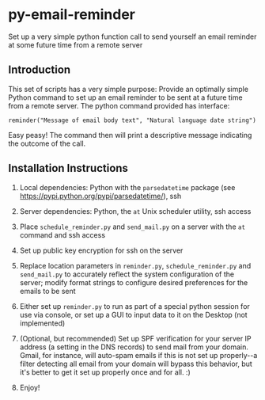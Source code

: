 # py-email-reminder

Set up a very simple python function call to send yourself an email reminder at some future time from a remote server

## Introduction

This set of scripts has a very simple purpose: Provide an optimally simple Python command to set up an email reminder to be sent at a future time from a remote server.  The python command provided has interface:

```
reminder("Message of email body text", "Natural language date string")
```

Easy peasy!  The command then will print a descriptive message indicating the outcome of the call.


## Installation Instructions

1. Local dependencies: Python with the `parsedatetime` package (see https://pypi.python.org/pypi/parsedatetime/), ssh

2. Server dependencies: Python, the `at` Unix scheduler utility, ssh access

3. Place `schedule_reminder.py` and `send_mail.py` on a server with the `at` command and ssh access

4. Set up public key encryption for ssh on the server

5. Replace location parameters in `reminder.py`, `schedule_reminder.py` and `send_mail.py` to accurately reflect the system configuration of the server; modify format strings to configure desired preferences for the emails to be sent

6. Either set up `reminder.py` to run as part of a special python session for use via console, or set up a GUI to input data to it on the Desktop (not implemented)

7. (Optional, but recommended) Set up SPF verification for your server IP address (a setting in the DNS records) to send mail from your domain.  Gmail, for instance, will auto-spam emails if this is not set up properly--a filter detecting all email from your domain will bypass this behavior, but it's better to get it set up properly once and for all. :)

8. Enjoy!
